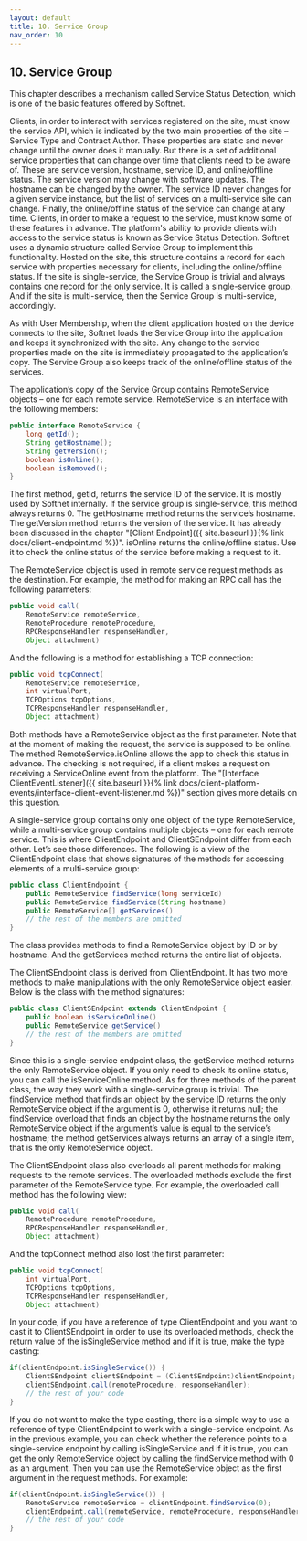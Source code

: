 ```yaml
---
layout: default
title: 10. Service Group
nav_order: 10
---
```


## 10. Service Group

This chapter describes a mechanism called Service Status Detection, which is one of the basic features offered by Softnet.  

Clients, in order to interact with services registered on the site, must know the service API, which is indicated by the two main properties of the site – Service Type and Contract Author. These properties are static and never change until the owner does it manually. But there is a set of additional service properties that can change over time that clients need to be aware of. These are service version, hostname, service ID, and online/offline status. The service version may change with software updates. The hostname can be changed by the owner. The service ID never changes for a given service instance, but the list of services on a multi-service site can change. Finally, the online/offline status of the service can change at any time. Clients, in order to make a request to the service, must know some of these features in advance. The platform's ability to provide clients with access to the service status is known as Service Status Detection. Softnet uses a dynamic structure called Service Group to implement this functionality. Hosted on the site, this structure contains a record for each service with properties necessary for clients, including the online/offline status. If the site is single-service, the Service Group is trivial and always contains one record for the only service. It is called a single-service group. And if the site is multi-service, then the Service Group is multi-service, accordingly.  

As with User Membership, when the client application hosted on the device connects to the site, Softnet loads the Service Group into the application and keeps it synchronized with the site. Any change to the service properties made on the site is immediately propagated to the application’s copy. The Service Group also keeps track of the online/offline status of the services.  

The application’s copy of the Service Group contains <span class="datatype">RemoteService</span> objects – one for each remote service. <span class="datatype">RemoteService</span> is an interface with the following members:
```java
public interface RemoteService {
	long getId();
	String getHostname();
	String getVersion();
	boolean isOnline();
	boolean isRemoved();
}
```
The first method, <span class="method">getId</span>, returns the service ID of the service. It is mostly used by Softnet internally. If the service group is single-service, this method always returns 0. The <span class="method">getHostname</span> method returns the service’s hostname. The <span class="method">getVersion</span> method returns the version of the service. It has already been discussed in the chapter "[Client Endpoint]({{ site.baseurl }}{% link docs/client-endpoint.md %})". <span class="method">isOnline</span> returns the online/offline status. Use it to check the online status of the service before making a request to it.  

The <span class="datatype">RemoteService</span> object is used in remote service request methods as the destination. For example, the method for making an RPC call has the following parameters:
```java
public void call(
    RemoteService remoteService, 
    RemoteProcedure remoteProcedure, 
    RPCResponseHandler responseHandler, 
    Object attachment)
```
And the following is a method for establishing a TCP connection:
```java
public void tcpConnect(
    RemoteService remoteService,
    int virtualPort,
    TCPOptions tcpOptions,
    TCPResponseHandler responseHandler,
    Object attachment)
```
Both methods have a <span class="datatype">RemoteService</span> object as the first parameter. Note that at the moment of making the request, the service is supposed to be online. The method <span class="datatype">RemoteService</span>.<span class="method">isOnline</span> allows the app to check this status in advance. The checking is not required, if a client makes a request on receiving a <span class="datatype">ServiceOnline</span> event from the platform. The "[Interface ClientEventListener]({{ site.baseurl }}{% link docs/client-platform-events/interface-client-event-listener.md %})" section gives more details on this question.  

A single-service group contains only one object of the type <span class="datatype">RemoteService</span>, while a multi-service group contains multiple objects – one for each remote service. This is where <span class="datatype">ClientEndpoint</span> and <span class="datatype">ClientSEndpoint</span> differ from each other. Let’s see those differences. The following is a view of the <span class="datatype">ClientEndpoint</span> class that shows signatures of the methods for accessing elements of a multi-service group:
```java
public class ClientEndpoint {
    public RemoteService findService(long serviceId)
    public RemoteService findService(String hostname)
    public RemoteService[] getServices()
    // the rest of the members are omitted
}
```
The class provides methods to find a <span class="datatype">RemoteService</span> object by ID or by hostname. And the <span class="method">getServices</span> method returns the entire list of objects.  

The <span class="datatype">ClientSEndpoint</span> class is derived from <span class="datatype">ClientEndpoint</span>. It has two more methods to make manipulations with the only <span class="datatype">RemoteService</span> object easier. Below is the class with the method signatures:
```java
public class ClientSEndpoint extends ClientEndpoint {
    public boolean isServiceOnline()
    public RemoteService getService()
    // the rest of the members are omitted
}
```
Since this is a single-service endpoint class, the <span class="method">getService</span> method returns the only <span class="datatype">RemoteService</span> object. If you only need to check its online status, you can call the <span class="method">isServiceOnline</span> method. As for three methods of the parent class, the way they work with a single-service group is trivial. The <span class="method">findService</span> method that finds an object by the service ID returns the only <span class="datatype">RemoteService</span> object if the argument is 0, otherwise it returns null; the <span class="method">findService</span> overload that finds an object by the hostname returns the only <span class="datatype">RemoteService</span> object if the argument’s value is equal to the service’s hostname; the method <span class="method">getServices</span> always returns an array of a single item, that is the only <span class="datatype">RemoteService</span> object.  

The <span class="datatype">ClientSEndpoint</span> class also overloads all parent methods for making requests to the remote services. The overloaded methods exclude the first parameter of the <span class="datatype">RemoteService</span> type. For example, the overloaded <span class="method">call</span> method has the following view:
```java
public void call(
    RemoteProcedure remoteProcedure,
    RPCResponseHandler responseHandler,
    Object attachment)
```

And the <span class="method">tcpConnect</span> method also lost the first parameter:
```java
public void tcpConnect(
    int virtualPort,
    TCPOptions tcpOptions,
    TCPResponseHandler responseHandler,
    Object attachment)
```

In your code, if you have a reference of type <span class="datatype">ClientEndpoint</span> and you want to cast it to <span class="datatype">ClientSEndpoint</span> in order to use its overloaded methods, check the return value of the <span class="method">isSingleService</span> method and if it is true, make the type casting:
```java
if(clientEndpoint.isSingleService()) {
    ClientSEndpoint clientSEndpoint = (ClientSEndpoint)clientEndpoint;
    clientSEndpoint.call(remoteProcedure, responseHandler);
    // the rest of your code
}
```

If you do not want to make the type casting, there is a simple way to use a reference of type <span class="datatype">ClientEndpoint</span> to work with a single-service endpoint. As in the previous example, you can check whether the reference points to a single-service endpoint by calling <span class="method">isSingleService</span> and if it is true, you can get the only <span class="datatype">RemoteService</span> object by calling the <span class="method">findService</span> method with 0 as an argument. Then you can use the <span class="datatype">RemoteService</span> object as the first argument in the request methods. For example:
```java
if(clientEndpoint.isSingleService()) {
    RemoteService remoteService = clientEndpoint.findService(0);
    clientEndpoint.call(remoteService, remoteProcedure, responseHandler);
    // the rest of your code
}
```

